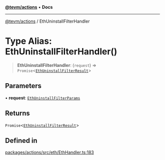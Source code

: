 [**@tevm/actions**](../README.md) • **Docs**

***

[@tevm/actions](../globals.md) / EthUninstallFilterHandler

# Type Alias: EthUninstallFilterHandler()

> **EthUninstallFilterHandler**: (`request`) => `Promise`\<[`EthUninstallFilterResult`](EthUninstallFilterResult.md)\>

## Parameters

• **request**: [`EthUninstallFilterParams`](EthUninstallFilterParams.md)

## Returns

`Promise`\<[`EthUninstallFilterResult`](EthUninstallFilterResult.md)\>

## Defined in

[packages/actions/src/eth/EthHandler.ts:183](https://github.com/evmts/tevm-monorepo/blob/main/packages/actions/src/eth/EthHandler.ts#L183)
